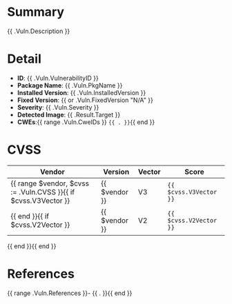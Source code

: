 # Summary

{{ .Vuln.Description }}

# Detail

- **ID**: {{ .Vuln.VulnerabilityID }}
- **Package Name**: {{ .Vuln.PkgName }}
- **Installed Version**: {{ .Vuln.InstalledVersion }}
- **Fixed Version**: {{ or .Vuln.FixedVersion "N/A" }}
- **Severity**: {{ .Vuln.Severity }}
- **Detected Image**: {{ .Result.Target }}
- **CWEs**:{{ range .Vuln.CweIDs }} `{{ . }}`{{ end }}

# CVSS

| Vendor | Version | Vector |Score |
| --- | --- | --- | --- |
{{ range $vendor, $cvss := .Vuln.CVSS }}{{ if $cvss.V3Vector }}| {{ $vendor }} | V3 | `{{ $cvss.V3Vector }}` | {{ $cvss.V3Score }} |
{{ end }}{{ if $cvss.V2Vector }}| {{ $vendor }} | V2 | `{{ $cvss.V2Vector }}` | {{ $cvss.V2Score }} |
{{ end }}{{ end }}

# References

{{ range .Vuln.References }}- {{ . }}{{ end }}
